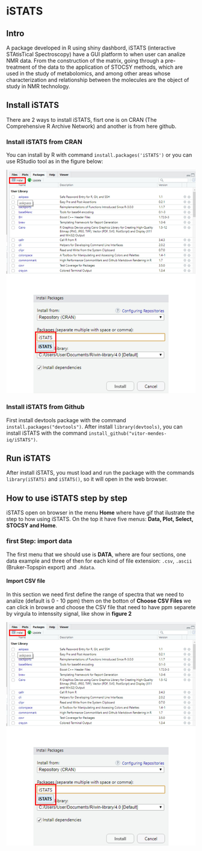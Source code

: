 # iSTATS
## Intro
A package developed in R using shiny dashbord, iSTATS (interactive STAtisTical Spectroscopy) have a GUI platform to when user can analize NMR data. From the construction of the matrix, going through a pre-treatment of the data to the application of STOCSY methods, which are used in the study of metabolomics, and among other areas whose characterization and relationship between the molecules are the object of study in NMR technology.

## Install iSTATS
There are 2 ways to install iSTATS, fisrt one is on CRAN (The Comprehensive R Archive Network) and another is from here github.

### Install iSTATS from CRAN 
You can install by R with command `install.packages('iSTATS')` or you can use RStudio tool as in the figure below:


![Alt ou título da imagem](https://github.com/vitor-mendes-iq/iSTATS/blob/master/rstudio_install.jpg)


### Install iSTATS from Github
First install devtools package with the command `install.packages("devtools")`.
After install `library(devtools)`, you can install iSTATS with the command `install_github("vitor-mendes-iq/iSTATS")`.

## Run iSTATS
After install iSTATS, you must load and run the package with the commands  `library(iSTATS)` and `iSTATS()`, so it will open in the web browser.

## How to use iSTATS step by step
iSTATS open on browser in the menu **Home** where have gif that ilustrate the step to how using iSTATS. On the top it have five menus: **Data, Plot, Select, STOCSY and Home**. 

### first Step: import data
The first menu that we should use is **DATA**, where are four sections, one data example and three of then for each kind of file extension: `.csv`, `.ascii` (Bruker-Topspin export) and `.Rdata`. 

#### Import CSV file
In this section we need first define the range of spectra that we need to analize (default is 0 - 10 ppm) them on the botton of **Choose CSV Files**  we can click in browse and choose the CSV file that need to have ppm separete by virgula to intenssity signal, like show in **figure 2**

![Alt ou título da imagem](https://github.com/vitor-mendes-iq/iSTATS/blob/master/rstudio_install.jpg)
